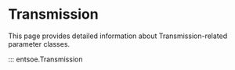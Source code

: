 # Transmission

This page provides detailed information about Transmission-related parameter classes.


::: entsoe.Transmission
